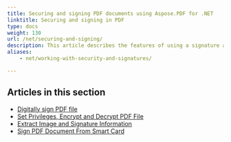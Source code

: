 ```yaml
---
title: Securing and signing PDF documents using Aspose.PDF for .NET
linktitle: Securing and signing in PDF
type: docs
weight: 130
url: /net/securing-and-signing/
description: This article describes the features of using a signature and securing your PDF document. 
aliases:
    - net/working-with-security-and-signatures/

---
```


## Articles in this section

- [Digitally sign PDF file](/pdf/net/digitally-sign-pdf-file/)
- [Set Privileges, Encrypt and Decrypt PDF File](/pdf/net/set-privileges-encrypt-and-decrypt-pdf-file/)
- [Extract Image and Signature Information](/pdf/net/extract-image-and-signature-information/)
- [Sign PDF Document From Smart Card](/pdf/net/sign-pdf-document-from-smart-card/)
